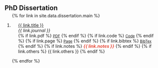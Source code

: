 <h2 id="dissertation" style="margin: 0px 0px -10px;">PhD Dissertation</h2>

<div class="publications">
<ol class="bibliography">

{% for link in site.data.dissertation.main %}

<li>
<div class="pub-row">
  <div class="col-sm-9" style="position: relative;padding-right: 15px;padding-left: 20px;">
      <div class="title"><a href="{{ link.pdf }}">{{ link.title }}</a></div>
      <div class="periodical"><em>{{ link.journal }}</em>
      </div>
    <div class="links">
      {% if link.pdf %} 
      <a href="{{ link.pdf }}" class="btn btn-sm z-depth-0" role="button" target="_blank" style="font-size:12px;">PDF</a>
      {% endif %}
      {% if link.code %} 
      <a href="{{ link.code }}" class="btn btn-sm z-depth-0" role="button" target="_blank" style="font-size:12px;">Code</a>
      {% endif %}
      {% if link.page %} 
      <a href="{{ link.page }}" class="btn btn-sm z-depth-0" role="button" target="_blank" style="font-size:12px;">Page</a>
      {% endif %}
      {% if link.bibtex %} 
      <a href="{{ link.bibtex }}" class="btn btn-sm z-depth-0" role="button" target="_blank" style="font-size:12px;">BibTex</a>
      {% endif %}
      {% if link.notes %} 
      <strong> <i style="color:#e74d3c">{{ link.notes }}</i></strong>
      {% endif %}
      {% if link.others %} 
      {{ link.others }}
      {% endif %}
    </div>
  </div>
</div>
</li>


{% endfor %}

<ol class="bibliography" style="margin-top: 0; margin-bottom: 0;">
</div>

